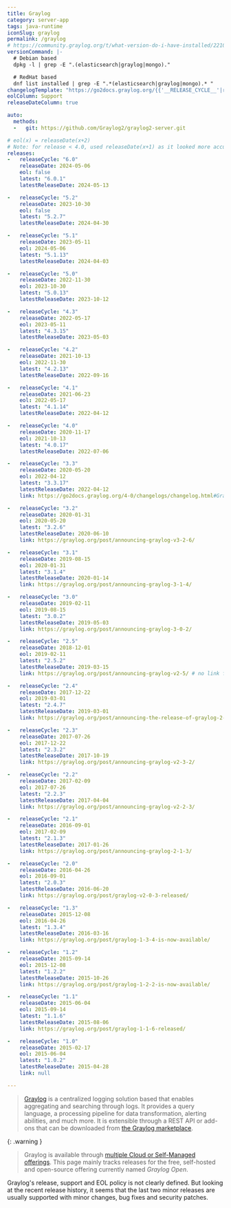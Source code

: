 ```yaml
---
title: Graylog
category: server-app
tags: java-runtime
iconSlug: graylog
permalink: /graylog
# https://community.graylog.org/t/what-version-do-i-have-installed/22107
versionCommand: |-
  # Debian based
  dpkg -l | grep -E ".(elasticsearch|graylog|mongo)."

  # RedHat based
  dnf list installed | grep -E ".*(elasticsearch|graylog|mongo).* "
changelogTemplate: "https://go2docs.graylog.org/{{'__RELEASE_CYCLE__'|replace:'.','-'}}/changelogs/changelog.html#Graylog{{'__LATEST__'|replace:'.',''}}"
eolColumn: Support
releaseDateColumn: true

auto:
  methods:
  -   git: https://github.com/Graylog2/graylog2-server.git

# eol(x) = releaseDate(x+2)
# Note: for release < 4.0, used releaseDate(x+1) as it looked more accurate
releases:
-   releaseCycle: "6.0"
    releaseDate: 2024-05-06
    eol: false
    latest: "6.0.1"
    latestReleaseDate: 2024-05-13

-   releaseCycle: "5.2"
    releaseDate: 2023-10-30
    eol: false
    latest: "5.2.7"
    latestReleaseDate: 2024-04-30

-   releaseCycle: "5.1"
    releaseDate: 2023-05-11
    eol: 2024-05-06
    latest: "5.1.13"
    latestReleaseDate: 2024-04-03

-   releaseCycle: "5.0"
    releaseDate: 2022-11-30
    eol: 2023-10-30
    latest: "5.0.13"
    latestReleaseDate: 2023-10-12

-   releaseCycle: "4.3"
    releaseDate: 2022-05-17
    eol: 2023-05-11
    latest: "4.3.15"
    latestReleaseDate: 2023-05-03

-   releaseCycle: "4.2"
    releaseDate: 2021-10-13
    eol: 2022-11-30
    latest: "4.2.13"
    latestReleaseDate: 2022-09-16

-   releaseCycle: "4.1"
    releaseDate: 2021-06-23
    eol: 2022-05-17
    latest: "4.1.14"
    latestReleaseDate: 2022-04-12

-   releaseCycle: "4.0"
    releaseDate: 2020-11-17
    eol: 2021-10-13
    latest: "4.0.17"
    latestReleaseDate: 2022-07-06

-   releaseCycle: "3.3"
    releaseDate: 2020-05-20
    eol: 2022-04-12
    latest: "3.3.17"
    latestReleaseDate: 2022-04-12
    link: https://go2docs.graylog.org/4-0/changelogs/changelog.html#Graylog3317

-   releaseCycle: "3.2"
    releaseDate: 2020-01-31
    eol: 2020-05-20
    latest: "3.2.6"
    latestReleaseDate: 2020-06-10
    link: https://graylog.org/post/announcing-graylog-v3-2-6/

-   releaseCycle: "3.1"
    releaseDate: 2019-08-15
    eol: 2020-01-31
    latest: "3.1.4"
    latestReleaseDate: 2020-01-14
    link: https://graylog.org/post/announcing-graylog-3-1-4/

-   releaseCycle: "3.0"
    releaseDate: 2019-02-11
    eol: 2019-08-15
    latest: "3.0.2"
    latestReleaseDate: 2019-05-03
    link: https://graylog.org/post/announcing-graylog-3-0-2/

-   releaseCycle: "2.5"
    releaseDate: 2018-12-01
    eol: 2019-02-11
    latest: "2.5.2"
    latestReleaseDate: 2019-03-15
    link: https://graylog.org/post/announcing-graylog-v2-5/ # no link found for 2.5.1/2.5.2

-   releaseCycle: "2.4"
    releaseDate: 2017-12-22
    eol: 2019-03-01
    latest: "2.4.7"
    latestReleaseDate: 2019-03-01
    link: https://graylog.org/post/announcing-the-release-of-graylog-2-4-6/ # no link found for 2.4.7

-   releaseCycle: "2.3"
    releaseDate: 2017-07-26
    eol: 2017-12-22
    latest: "2.3.2"
    latestReleaseDate: 2017-10-19
    link: https://graylog.org/post/announcing-graylog-v2-3-2/

-   releaseCycle: "2.2"
    releaseDate: 2017-02-09
    eol: 2017-07-26
    latest: "2.2.3"
    latestReleaseDate: 2017-04-04
    link: https://graylog.org/post/announcing-graylog-v2-2-3/

-   releaseCycle: "2.1"
    releaseDate: 2016-09-01
    eol: 2017-02-09
    latest: "2.1.3"
    latestReleaseDate: 2017-01-26
    link: https://graylog.org/post/announcing-graylog-2-1-3/

-   releaseCycle: "2.0"
    releaseDate: 2016-04-26
    eol: 2016-09-01
    latest: "2.0.3"
    latestReleaseDate: 2016-06-20
    link: https://graylog.org/post/graylog-v2-0-3-released/

-   releaseCycle: "1.3"
    releaseDate: 2015-12-08
    eol: 2016-04-26
    latest: "1.3.4"
    latestReleaseDate: 2016-03-16
    link: https://graylog.org/post/graylog-1-3-4-is-now-available/

-   releaseCycle: "1.2"
    releaseDate: 2015-09-14
    eol: 2015-12-08
    latest: "1.2.2"
    latestReleaseDate: 2015-10-26
    link: https://graylog.org/post/graylog-1-2-2-is-now-available/

-   releaseCycle: "1.1"
    releaseDate: 2015-06-04
    eol: 2015-09-14
    latest: "1.1.6"
    latestReleaseDate: 2015-08-06
    link: https://graylog.org/post/graylog-1-1-6-released/

-   releaseCycle: "1.0"
    releaseDate: 2015-02-17
    eol: 2015-06-04
    latest: "1.0.2"
    latestReleaseDate: 2015-04-28
    link: null

---
```


> [Graylog](https://graylog.org/) is a centralized logging solution based that enables aggregating and searching through
> logs. It provides a query language, a processing pipeline for data transformation, alerting
> abilities, and much more. It is extensible through a REST API or add-ons that can be downloaded
> from [the Graylog marketplace](https://marketplace.graylog.org/).

{: .warning }
> Graylog is available through [multiple Cloud or Self-Managed offerings](https://graylog.org/pricing/).
> This page mainly tracks releases for the free, self-hosted and open-source offering currently named
> _Graylog Open_.

Graylog's release, support and EOL policy is not clearly defined. But looking at the recent release
history, it seems that the last two minor releases are usually supported with minor changes, bug
fixes and security patches.

